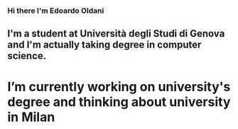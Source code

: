 ### Hi there I'm Edoardo Oldani
## I'm a student at Università degli Studi di Genova and I'm actually taking degree in computer science.

# I’m currently working on university's degree and thinking about university in Milan
 
